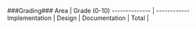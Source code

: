 ###Grading###
Area           | Grade (0-10)
-------------- | ------------
Implementation |
Design         |
Documentation  |
Total          |
